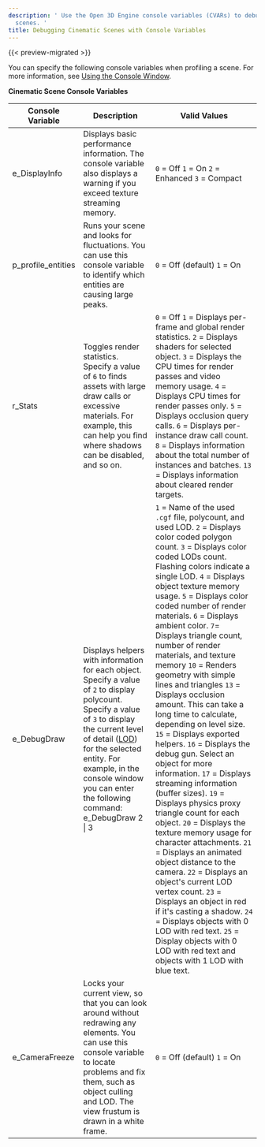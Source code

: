 ```yaml
---
description: ' Use the Open 3D Engine console variables (CVARs) to debug your cinematic
  scenes. '
title: Debugging Cinematic Scenes with Console Variables
---
```


{{< preview-migrated >}}

You can specify the following console variables when profiling a scene. For more information, see [Using the Console Window](/docs/user-guide/editor/console.md).


**Cinematic Scene Console Variables**

| Console Variable | Description | Valid Values |
| --- | --- | --- |
| e\_DisplayInfo |  Displays basic performance information. The console variable also displays a warning if you exceed texture streaming memory.  |  `0` = Off `1` = On `2` = Enhanced `3` = Compact  |
| p\_profile\_entities |  Runs your scene and looks for fluctuations. You can use this console variable to identify which entities are causing large peaks.  |  `0` = Off \(default\) `1` = On   |
| r\_Stats |  Toggles render statistics. Specify a value of `6` to finds assets with large draw calls or excessive materials.  For example, this can help you find where shadows can be disabled, and so on.  |  `0` = Off `1` = Displays per\-frame and global render statistics. `2` = Displays shaders for selected object. `3` = Displays the CPU times for render passes and video memory usage. `4` = Displays CPU times for render passes only. `5` = Displays occlusion query calls. `6` = Displays per\-instance draw call count. `8` = Displays information about the total number of instances and batches. `13` = Displays information about cleared render targets.  |
| e\_DebugDraw |  Displays helpers with information for each object. Specify a value of `2` to display polycount. Specify a value of `3` to display the current level of detail \([LOD](/docs/userguide/ly-glos-chap#lod)\) for the selected entity. For example, in the console window you can enter the following command:  e\_DebugDraw 2 \| 3  |   `1` = Name of the used `.cgf` file, polycount, and used LOD.  `2` = Displays color coded polygon count.  `3` = Displays color coded LODs count. Flashing colors indicate a single LOD.  `4` = Displays object texture memory usage.  `5` = Displays color coded number of render materials.  `6` = Displays ambient color.  `7`= Displays triangle count, number of render materials, and texture memory `10` = Renders geometry with simple lines and triangles `13` = Displays occlusion amount.   This can take a long time to calculate, depending on level size.   `15` = Displays exported helpers. `16` = Displays the debug gun. Select an object for more information. `17` = Displays streaming information \(buffer sizes\). `19` = Displays physics proxy triangle count for each object. `20` = Displays the texture memory usage for character attachments. `21` = Displays an animated object distance to the camera. `22` = Displays an object's current LOD vertex count. `23` = Displays an object in red if it's casting a shadow. `24` = Displays objects with 0 LOD with red text. `25` = Display objects with 0 LOD with red text and objects with 1 LOD with blue text.  |
| e\_CameraFreeze |  Locks your current view, so that you can look around without redrawing any elements. You can use this console variable to locate problems and fix them, such as object culling and LOD. The view frustum is drawn in a white frame.  |  `0` = Off \(default\) `1` = On   |
